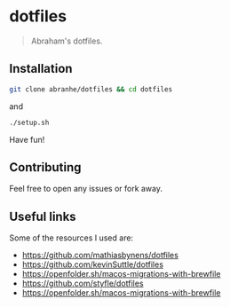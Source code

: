 # dotfiles

> Abraham's dotfiles.

## Installation

```sh
git clone abranhe/dotfiles && cd dotfiles
```

and 

```sh
./setup.sh
```

Have fun!
## Contributing

Feel free to open any issues or fork away.

## Useful links

Some of the resources I used are:

- https://github.com/mathiasbynens/dotfiles
- https://github.com/kevinSuttle/dotfiles
- https://openfolder.sh/macos-migrations-with-brewfile
- https://github.com/styfle/dotfiles
- https://openfolder.sh/macos-migrations-with-brewfile
